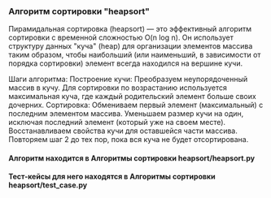 ### Алгоритм сортировки "heapsort"

Пирамидальная сортировка (heapsort) — это эффективный алгоритм сортировки с временной сложностью O(n log n). Он использует структуру данных "куча" (heap) для организации элементов массива таким образом, чтобы наибольший (или наименьший, в зависимости от порядка сортировки) элемент всегда находился на вершине кучи.

Шаги алгоритма:
Построение кучи: Преобразуем неупорядоченный массив в кучу. Для сортировки по возрастанию используется максимальная куча, где каждый родительский элемент больше своих дочерних.
Сортировка:
Обмениваем первый элемент (максимальный) с последним элементом массива.
Уменьшаем размер кучи на один, исключая последний элемент (который уже на своем месте).
Восстанавливаем свойства кучи для оставшейся части массива.
Повторяем шаг 2 до тех пор, пока вся куча не будет отсортирована.

#### Алгоритм находится в Алгоритмы сортировки heapsort/heapsort.py
#### Тест-кейсы для него находятся в Алгоритмы сортировки heapsort/test_case.py